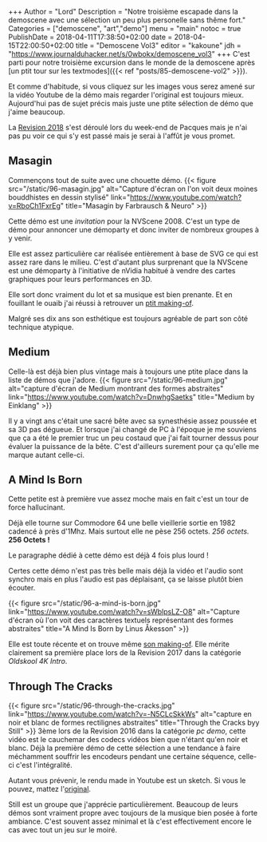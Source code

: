 +++
Author = "Lord"
Description = "Notre troisième escapade dans la demoscene avec une sélection un peu plus personelle sans thême fort."
Categories = ["demoscene", "art","demo"]
menu = "main"
notoc = true
PublishDate = 2018-04-11T17:38:50+02:00
date = 2018-04-15T22:00:50+02:00
title = "Demoscene Vol3"
editor = "kakoune"
jdh = "https://www.journalduhacker.net/s/0wbokx/demoscene_vol3"
+++
C'est parti pour notre troisième excursion dans le monde de la demoscene après [un ptit tour sur les textmodes]({{< ref "posts/85-demoscene-vol2" >}}).

Et comme d'habitude, si vous cliquez sur les images vous serez amené sur la vidéo Youtube de la démo mais regarder l'original est toujours mieux.
Aujourd'hui pas de sujet précis mais juste une ptite sélection de démo que j'aime beaucoup.

La [Revision 2018](https://2018.revision-party.net/) s'est déroulé lors du week-end de Pacques mais je n'ai pas pu voir ce qui s'y est passé mais je serai à l'affût je vous promet.

## Masagin
Commençons tout de suite avec une chouette démo.
{{< figure src="/static/96-masagin.jpg" alt="Capture d'écran on l'on voit deux moines bouddhistes en dessin stylisé" link="https://www.youtube.com/watch?v=RboCh1FxrEg" title="Masagin by Farbrausch & Neuro" >}}

Cette démo est une *invitation* pour la NVScene 2008.
C'est un type de démo pour annoncer une démoparty et donc inviter de nombreux groupes à y venir.

Elle est assez particulière car réalisée entièrement à base de SVG ce qui est assez rare dans le milieu.
C'est d'autant plus surprenant que la NVScene est une démoparty à l'initiative de nVidia habitué à vendre des cartes graphiques pour leurs performances en 3D.

Elle sort donc vraiment du lot et sa musique est bien prenante.
Et en fouillant le ouaib j'ai réussi à retrouver un [ptit making-of](http://www.hugi.scene.org/online/hugi35/hugi%2035%20-%20demoscene%20reports%20paniq%20how%20masagin%20was%20born.htm).

Malgré ses dix ans son esthétique est toujours agréable de part son côté technique atypique.

## Medium
Celle-là est déjà bien plus vintage mais à toujours une ptite place dans la liste de démos que j'adore.
{{< figure src="/static/96-medium.jpg" alt="capture d'écran de Medium montrant des formes abstraites" link="https://www.youtube.com/watch?v=DnwhgSaetks" title="Medium by Einklang" >}}

Il y a vingt ans c'était une sacré bête avec sa synesthésie assez poussée et sa 3D pas dégueue.
Et lorsque j'ai changé de PC à l'époque je me souviens que ça a été le premier truc un peu costaud que j'ai fait tourner dessus pour évaluer la puissance de la bête.
C'est d'ailleurs surement pour ça qu'elle me marque autant celle-ci.

## A Mind Is Born
Cette petite est à première vue assez moche mais en fait c'est un tour de force hallucinant.

Déjà elle tourne sur Commodore 64 une belle vieillerie sortie en 1982 cadencé à près d'1Mhz.
Mais surtout elle ne pèse 256 octets.
*256 octets.*
**256 Octets !**

Le paragraphe dédié à cette démo est déjà 4 fois plus lourd !

Certes cette démo n'est pas très belle mais déjà la vidéo et l'audio sont synchro mais en plus l'audio est pas déplaisant, ça se laisse plutôt bien écouter.

{{< figure src="/static/96-a-mind-is-born.jpg" link="https://www.youtube.com/watch?v=sWblpsLZ-O8" alt="Capture d'écran où l'on voit des caractères textuels représentant des formes abstraites" title="A Mind Is Born by Linus Åkesson" >}}

Elle est toute récente et on trouve même [son making-of](https://linusakesson.net/scene/a-mind-is-born/).
Elle mérite clairement sa première place lors de la Revision 2017 dans la catégorie *Oldskool 4K Intro*.

## Through The Cracks
{{< figure src="/static/96-through-the-cracks.jpg" link="https://www.youtube.com/watch?v=-N5CLcSkkWs" alt="capture en noir et blanc de formes rectilignes abstraites" title="Through the Cracks byy Still" >}}
3ème lors de la Revision 2016 dans la catégorie *pc demo*, cette vidéo est le cauchemar des codecs vidéos bien que n'étant qu'en noir et blanc.
Déjà la première démo de cette sélection a une tendance à faire méchamment souffrir les encodeurs pendant une certaine séquence, celle-ci c'est l'intégralité.

Autant vous prévenir, le rendu made in Youtube est un sketch.
Si vous le pouvez, mattez l'[original](http://www.pouet.net/prod.php?which=67160).

Still est un groupe que j'apprécie particulièrement.
Beaucoup de leurs démos sont vraiment propre avec toujours de la musique bien posée à forte ambiance.
C'est souvent assez minimal et là c'est effectivement encore le cas avec tout un jeu sur le moiré.
